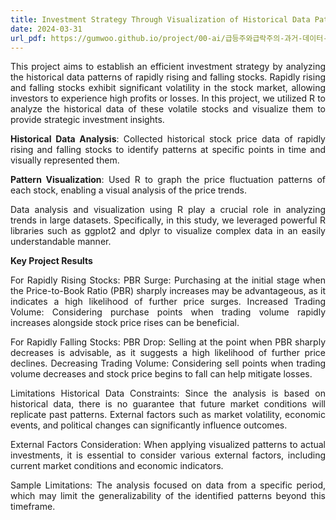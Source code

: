 ```yaml
---
title: Investment Strategy Through Visualization of Historical Data Patterns of Rapidly Rising and Falling Stocks date
date: 2024-03-31
url_pdf: https://gumwoo.github.io/project/00-ai/급등주와급락주의-과거-데이터-패턴-시각화를-통한-투자전략.pdf
---
```

<div style="text-align: justify;">
This project aims to establish an efficient investment strategy by analyzing the historical data patterns of rapidly rising and falling stocks. Rapidly rising and falling stocks exhibit significant volatility in the stock market, allowing investors to experience high profits or losses. In this project, we utilized R to analyze the historical data of these volatile stocks and visualize them to provide strategic investment insights.

<!--more-->

**Historical Data Analysis**: Collected historical stock price data of rapidly rising and falling stocks to identify patterns at specific points in time and visually represented them.<br>

**Pattern Visualization**: Used R to graph the price fluctuation patterns of each stock, enabling a visual analysis of the price trends.

Data analysis and visualization using R play a crucial role in analyzing trends in large datasets. Specifically, in this study, we leveraged powerful R libraries such as ggplot2 and dplyr to visualize complex data in an easily understandable manner.

**Key Project Results**

For Rapidly Rising Stocks:
PBR Surge: Purchasing at the initial stage when the Price-to-Book Ratio (PBR) sharply increases may be advantageous, as it indicates a high likelihood of further price surges.
Increased Trading Volume: Considering purchase points when trading volume rapidly increases alongside stock price rises can be beneficial.

For Rapidly Falling Stocks:
PBR Drop: Selling at the point when PBR sharply decreases is advisable, as it suggests a high likelihood of further price declines.
Decreasing Trading Volume: Considering sell points when trading volume decreases and stock price begins to fall can help mitigate losses.

Limitations
Historical Data Constraints: Since the analysis is based on historical data, there is no guarantee that future market conditions will replicate past patterns. External factors such as market volatility, economic events, and political changes can significantly influence outcomes.

External Factors Consideration: When applying visualized patterns to actual investments, it is essential to consider various external factors, including current market conditions and economic indicators.

Sample Limitations: The analysis focused on data from a specific period, which may limit the generalizability of the identified patterns beyond this timeframe.</div>